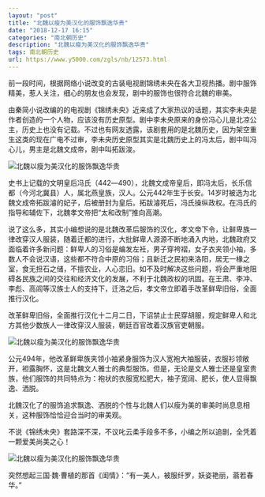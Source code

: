 ```yaml
---
layout: "post"
title: "北魏以瘦为美汉化的服饰飘逸华贵"
date: "2018-12-17 16:15"
categories: "南北朝历史"
description: "北魏以瘦为美汉化的服饰飘逸华贵"
tags: 南北朝历史
url: https://www.y5000.com/zgls/nb/12573.html
---
```






前一段时间，根据网络小说改变的古装电视剧锦绣未央在各大卫视热播。剧中服饰精美，惹人关注，细心的朋友也会发现，剧中的服饰也很符合北魏的审美。

由秦简小说改编的的电视剧《锦绣未央》近来成了大家热议的话题，其实李未央是作者创造的一个人物，应该没有历史原型。剧中李未央原来的身份冯心儿是北凉公主，历史上也没有记载。不过也有网友透露，该剧套用的是北魏历史，因为架空重生这类的现在广电不过审，李未央历史原型其实是北魏历史上的冯太后，剧中叫冯心儿，男主是北魏文成帝，剧中叫拓跋浚。

![北魏以瘦为美汉化的服饰飘逸华贵](/uploads/allimg/170207/6-1F20G541162J.JPG)

史书上记载的文明皇后冯氏（442―490），北魏文成帝皇后，即冯太后，长乐信都（今河北冀县）人，属北燕皇族，汉人。公元442年生于长安。14岁时被选为北魏文成帝拓跋濬的妃子，后被册封为皇后。拓跋濬死后，冯氏操纵政权。在冯氏的指导和辅佐下，北魏孝文帝把“太和改制”推向高潮。

说了这么多，其实小编想说的是北魏改革后服饰的汉化，孝文帝下令，让鲜卑族一律改穿汉人服装，随着迁都的进行，大批鲜卑人源源不断地涌入内地，北魏政府又面临着许多新问题：鲜卑人的习俗是编发左衽，男子穿袴褶，女子衣夹领小袖，多数人不会说汉语，这些都不符合中原的习俗；且新迁之民初来洛阳，居无一椽之室，食无担石之储，不擅农业，人心恋旧。如不及时解决这些问题，将会严重地阻碍各民族之间的交往和经济文化的发展，不利于北魏政权的巩固。在王肃、李冲、李彪、高闾等汉族士人的支持下，迁洛之后，孝文帝立即着手改革鲜卑旧俗，全面推行汉化。

改革鲜卑旧俗，全面推行汉化十二月二日，下诏禁止士民穿胡服，规定鲜卑人和北方其他少数族人一律改穿汉人服装，朝廷百官改着汉族官吏朝服。

![北魏以瘦为美汉化的服饰飘逸华贵](/uploads/allimg/170207/6-1F20G54231556.JPG)

公元494年，他改革鲜卑族夹领小袖紧身服饰为汉人宽袍大袖服装，衣服衫领敞开，袒露胸怀，这是北魏文人雅士的典型服饰。但是，无论是文人雅士还是皇室贵族，他们服饰的共同特点为：袍状的衣服宽松肥大，袖子宽阔、肥长，使人显得飘逸、洒脱。

北魏汉化了的服饰追求飘逸、洒脱的个性与北魏人们以瘦为美的审美时尚息息相关，这种服饰恰恰迎合当时的审美观。

不说《锦绣未央》套路深不深，不议叱云柔手段多不多，小编之所以追剧，全凭着一颗爱美尚美之心！

![北魏以瘦为美汉化的服饰飘逸华贵](/uploads/allimg/170207/6-1F20G54301E0.JPG)

突然想起三国·魏·曹植的那首《闺情》：“有一美人，被服纤罗，妖姿艳丽，蓊若春华。”
